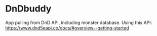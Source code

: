 # DnDbuddy
App pulling from DnD API, including monster database.
Using this API: https://www.dnd5eapi.co/docs/#overview--getting-started
